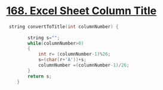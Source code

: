 <h1><a href="https://leetcode.com/problems/excel-sheet-column-title/description/">168. Excel Sheet Column Title</a></h1>

```cpp
 string convertToTitle(int columnNumber) {
        
        string s="";
        while(columnNumber>0)
        {
            int r= (columnNumber-1)%26;
            s=(char(r+'A'))+s;
            columnNumber =(columnNumber-1)/26;
        }
        return s;
    }
```
